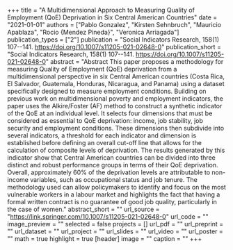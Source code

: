 +++
title = "A Multidimensional Approach to Measuring Quality of Employment (QoE) Deprivation in Six Central American Countries"
date = "2021-01-01"
authors = ["Pablo Gonzalez", "Kirsten Sehnbruch", "Mauricio Apablaza", "Rocio {Mendez Pineda}", "Veronica Arriagada"]
publication_types = ["2"]
publication = "Social Indicators Research, 158(1) 107--141. https://doi.org/10.1007/s11205-021-02648-0"
publication_short = "Social Indicators Research, 158(1) 107--141. https://doi.org/10.1007/s11205-021-02648-0"
abstract = "Abstract                            This paper proposes a methodology for measuring Quality of Employment (QoE) deprivation from a multidimensional perspective in six Central American countries (Costa Rica, El Salvador, Guatemala, Honduras, Nicaragua, and Panama) using a dataset specifically designed to measure employment conditions. Building on previous work on multidimensional poverty and employment indicators, the paper uses the Alkire/Foster (AF) method to construct a synthetic indicator of the QoE               at an individual level.               It selects four dimensions that must be considered as essential to QoE deprivation: income, job stability, job security and employment conditions. These dimensions then subdivide into several indicators, a threshold for each indicator and dimension is established before defining an overall cut-off line that allows for the calculation of composite levels of deprivation.  The results generated by this indicator show that Central American countries can be divided into three distinct and robust performance groups in terms of their QoE deprivation. Overall, approximately 60% of the deprivation levels are attributable to non-income variables, such as occupational status and job tenure. The methodology used can allow policymakers to identify and focus on the most vulnerable workers in a labour market and highlights the fact that having a formal written contract is no guarantee of good job quality, particularly in the case of women."
abstract_short = ""
url_source = "https://link.springer.com/10.1007/s11205-021-02648-0"
url_code = ""
image_preview = ""
selected = false
projects = []
url_pdf = ""
url_preprint = ""
url_dataset = ""
url_project = ""
url_slides = ""
url_video = ""
url_poster = ""
math = true
highlight = true
[header]
image = ""
caption = ""
+++
